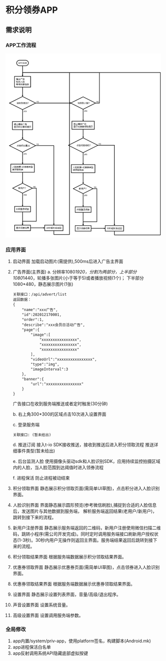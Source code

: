 # 积分领券APP

## 需求说明

### APP工作流程
![[应用流程]](flow.png)

### 应用界面
1. 启动界面
    加载启动图片(需提供),500ms后进入广告主界面
2. 广告界面(主界面)
    a. 分辨率1080*1920，分割为两部分，上半部分1080*1440，轮播多张图片(小于等于5)或者播放视频(1个)；
        下半部分1080*480，静态展示图片(1张)
    ```
    关联接口：/api/advert/list
    返回数据：
    {
        "name":"xxx广告",
        "id":202012170001,
        "order":1,
        "describe":"xxx会员日活动广告",
        "page":{
            "image":[
                "xxxxxxxxxxxxxxxx",
                "xxxxxxxxxxxxxxxx",
                "xxxxxxxxxxxxxxxx"
            ],
            "videoUrl":"xxxxxxxxxxxxxxxx",
            "type":"img",
            "imageInterval":3
        },
        "banner":{
            "url":"xxxxxxxxxxxxxxxx"
        }
    }
    ```
    广告接口在收到服务端推送或者定时触发(30分钟)

    b. 右上角300*300的区域点击10次进入设置界面

    c. 登录服务端
    ```
    关联接口: (暂未给出)
    ``` 

    d. 推送订阅
    接入t-io SDK接收推送，接收到推送后进入积分领取流程
    推送详细事件类型(暂未给出)

    e. 后台监测人脸
    使用摄像头驱动sdk和人脸识别SDK，应用持续监控拍摄区域内的人脸，当人脸范围到达阈值时进入领券流程

    f. 进程保活
    防止进程被动结束

3. 积分领取界面
    静态展示积分领取页面(需简单UI草图)，点击积分进入人脸识别界面。

4. 人脸识别界面
    界面静态展示圆形预览(参考微信刷脸),捕捉到合适的人脸信息后，发送图片与其他数据到服务端，
    解析服务端返回结果(老用户/新用户)，跳转到接下来的流程。

5. 新用户注册界面
    静态展示服务端返回的二维码，新用户注册使用微信扫描二维码，跳转小程序(需公司开发完成)。同时定时调用服务端接口刷新用户授权状态(1-3秒)。30秒内用户无操作则返回主界面。服务端结果返回后跳转到接下来的流程。

6. 积分领取结果界面
    根据服务端数据展示积分领取结果界面。

7. 优惠券领取界面
    静态展示优惠券页面(需简单UI草图)，点击领券进入人脸识别界面。

8. 优惠券领取结果界面
    根据服务端数据展示优惠券领取结果界面。

9. 设置界面
    静态展示设置列表界面，音量/高级/退出程序。

10. 声音设置界面
    设置系统音量。

11. 高级设置界面
    设置调用服务端参数。

### 全局修改
1. app内置/system/priv-app，使用platform签名，构建脚本(Android.mk)
2. app进程保活白名单
3. app反射调用系统API隐藏底部虚拟按键


